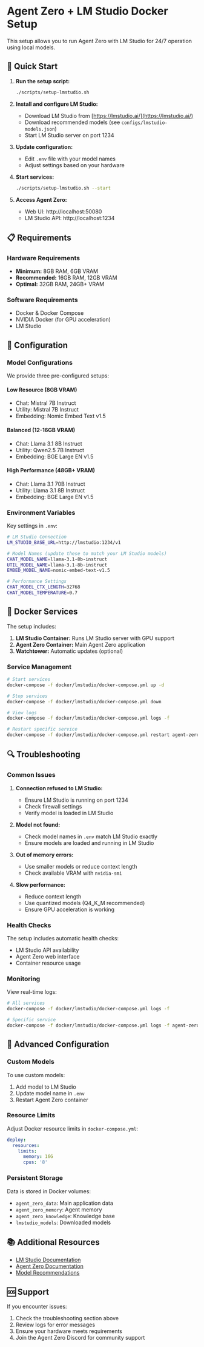 # Agent Zero + LM Studio Docker Setup

This setup allows you to run Agent Zero with LM Studio for 24/7 operation using local models.

## 🚀 Quick Start

1. **Run the setup script:**
   ```bash
   ./scripts/setup-lmstudio.sh
   ```

2. **Install and configure LM Studio:**
   - Download LM Studio from [https://lmstudio.ai/](https://lmstudio.ai/)
   - Download recommended models (see `configs/lmstudio-models.json`)
   - Start LM Studio server on port 1234

3. **Update configuration:**
   - Edit `.env` file with your model names
   - Adjust settings based on your hardware

4. **Start services:**
   ```bash
   ./scripts/setup-lmstudio.sh --start
   ```

5. **Access Agent Zero:**
   - Web UI: http://localhost:50080
   - LM Studio API: http://localhost:1234

## 📋 Requirements

### Hardware Requirements
- **Minimum:** 8GB RAM, 6GB VRAM
- **Recommended:** 16GB RAM, 12GB VRAM
- **Optimal:** 32GB RAM, 24GB+ VRAM

### Software Requirements
- Docker & Docker Compose
- NVIDIA Docker (for GPU acceleration)
- LM Studio

## 🔧 Configuration

### Model Configurations

We provide three pre-configured setups:

#### Low Resource (8GB VRAM)
- Chat: Mistral 7B Instruct
- Utility: Mistral 7B Instruct
- Embedding: Nomic Embed Text v1.5

#### Balanced (12-16GB VRAM)
- Chat: Llama 3.1 8B Instruct
- Utility: Qwen2.5 7B Instruct
- Embedding: BGE Large EN v1.5

#### High Performance (48GB+ VRAM)
- Chat: Llama 3.1 70B Instruct
- Utility: Llama 3.1 8B Instruct
- Embedding: BGE Large EN v1.5

### Environment Variables

Key settings in `.env`:

```bash
# LM Studio Connection
LM_STUDIO_BASE_URL=http://lmstudio:1234/v1

# Model Names (update these to match your LM Studio models)
CHAT_MODEL_NAME=llama-3.1-8b-instruct
UTIL_MODEL_NAME=llama-3.1-8b-instruct
EMBED_MODEL_NAME=nomic-embed-text-v1.5

# Performance Settings
CHAT_MODEL_CTX_LENGTH=32768
CHAT_MODEL_TEMPERATURE=0.7
```

## 🐳 Docker Services

The setup includes:

1. **LM Studio Container:** Runs LM Studio server with GPU support
2. **Agent Zero Container:** Main Agent Zero application
3. **Watchtower:** Automatic updates (optional)

### Service Management

```bash
# Start services
docker-compose -f docker/lmstudio/docker-compose.yml up -d

# Stop services
docker-compose -f docker/lmstudio/docker-compose.yml down

# View logs
docker-compose -f docker/lmstudio/docker-compose.yml logs -f

# Restart specific service
docker-compose -f docker/lmstudio/docker-compose.yml restart agent-zero
```

## 🔍 Troubleshooting

### Common Issues

1. **Connection refused to LM Studio:**
   - Ensure LM Studio is running on port 1234
   - Check firewall settings
   - Verify model is loaded in LM Studio

2. **Model not found:**
   - Check model names in `.env` match LM Studio exactly
   - Ensure models are loaded and running in LM Studio

3. **Out of memory errors:**
   - Use smaller models or reduce context length
   - Check available VRAM with `nvidia-smi`

4. **Slow performance:**
   - Reduce context length
   - Use quantized models (Q4_K_M recommended)
   - Ensure GPU acceleration is working

### Health Checks

The setup includes automatic health checks:
- LM Studio API availability
- Agent Zero web interface
- Container resource usage

### Monitoring

View real-time logs:
```bash
# All services
docker-compose -f docker/lmstudio/docker-compose.yml logs -f

# Specific service
docker-compose -f docker/lmstudio/docker-compose.yml logs -f agent-zero
```

## 🔧 Advanced Configuration

### Custom Models

To use custom models:

1. Add model to LM Studio
2. Update model name in `.env`
3. Restart Agent Zero container

### Resource Limits

Adjust Docker resource limits in `docker-compose.yml`:

```yaml
deploy:
  resources:
    limits:
      memory: 16G
      cpus: '8'
```

### Persistent Storage

Data is stored in Docker volumes:
- `agent_zero_data`: Main application data
- `agent_zero_memory`: Agent memory
- `agent_zero_knowledge`: Knowledge base
- `lmstudio_models`: Downloaded models

## 📚 Additional Resources

- [LM Studio Documentation](https://lmstudio.ai/docs)
- [Agent Zero Documentation](../../docs/README.md)
- [Model Recommendations](../../configs/lmstudio-models.json)

## 🆘 Support

If you encounter issues:

1. Check the troubleshooting section above
2. Review logs for error messages
3. Ensure your hardware meets requirements
4. Join the Agent Zero Discord for community support
